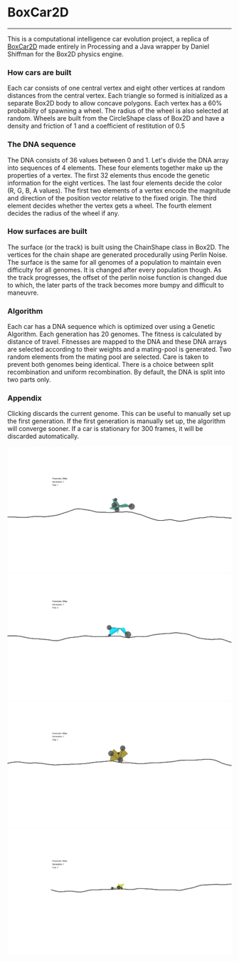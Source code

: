 # BoxCar2D
---
This is a computational intelligence car evolution project, a replica of [BoxCar2D](http://www.boxcar2d.com/) made entirely in Processing and a Java wrapper by Daniel Shiffman for the Box2D physics engine.

### How cars are built
Each car consists of one central vertex and eight other vertices at random distances from the central vertex. Each triangle so formed is  initialized as a separate Box2D body to allow concave polygons. Each vertex has a 60% probability of spawning a wheel. The radius of the wheel is also selected at random. Wheels are built from the CircleShape class of Box2D and have a density and friction of 1 and a coefficient of restitution of 0.5

### The DNA sequence
The DNA consists of 36 values between 0 and 1. Let's divide the DNA array into sequences of 4 elements. These four elements together make up the properties of a vertex. The first 32 elements thus encode the genetic information for the eight vertices. The last four elements decide the color (R, G, B, A values). The first two elements of a vertex encode the magnitude and direction of the position vector relative to the fixed origin. The third element decides whether the vertex gets a wheel. The fourth element decides the radius of the wheel if any.

### How surfaces are built
The surface (or the track) is built using the ChainShape class in Box2D. The vertices for the chain shape are generated procedurally using Perlin Noise. The surface is the same for all genomes of a population to maintain even difficulty for all genomes. It is changed after every population though. As the track progresses, the offset of the perlin noise function is changed due to which, the later parts of the track becomes more bumpy and difficult to maneuvre.

### Algorithm
Each car has a DNA sequence which is optimized over using a Genetic Algorithm. Each generation has 20 genomes. The fitness is calculated by distance of travel. Fitnesses are mapped to the DNA and these DNA arrays are selected according to their weights and a mating-pool is generated. Two random elements from the mating pool are selected. Care is taken to prevent both genomes being identical. There is a choice between split recombination and uniform recombination. By default, the DNA is split into two parts only.

### Appendix
Clicking discards the current genome. This can be useful to manually set up the first generation. If the first generation is manually set up, the algorithm will converge sooner.
If a car is stationary for 300 frames, it will be discarded automatically.

![title](ss.jpg)
![title](ss_1.jpg)
![title](ss_2.jpg)
![title](ss_3.jpg)